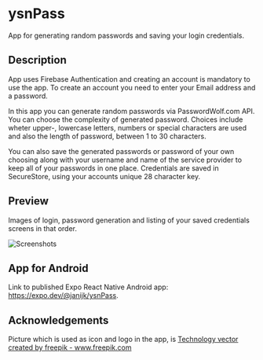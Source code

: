 
# ysnPass
App for generating random passwords and saving your login credentials.

## Description
App uses Firebase Authentication and creating an account is mandatory to use the app. To create an account
you need to enter your Email address and a password.

In this app you can generate random passwords via PasswordWolf.com API. You can choose the complexity
of generated password. Choices include wheter upper-, lowercase letters, numbers or special characters
are used and also the length of password, between 1 to 30 characters.

You can also save the generated passwords or password of your own choosing along with your username and
name of the service provider to keep all of your passwords in one place. Credentials are saved in SecureStore, using your accounts unique 28 character key.

## Preview
Images of login, password generation and listing of your saved credentials screens in that order.

![Screenshots](https://github.com/janijk/mobOhj/blob/main/readmeImage4.jpg?raw=true)

## App for Android
Link to published Expo React Native Android app: https://expo.dev/@janijk/ysnPass.

## Acknowledgements
Picture which is used as icon and logo in the app, is <a href="https://www.freepik.com/vectors/technology">Technology vector created by freepik - www.freepik.com</a>
